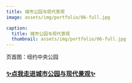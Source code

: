 ```yaml
---
title: 城市公园与现代景观
image: assets/img/portfolio/06-full.jpg

caption:
  title: 城市公园与现代景观
  thumbnail: assets/img/portfolio/06-full.jpg
---
```


页首图：纽约中央公园

### [✨点我走进城市公园与现代景观✨](./6)